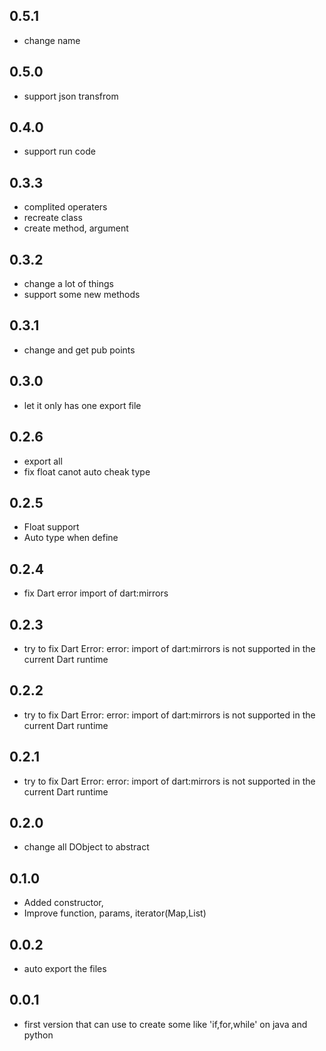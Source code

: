 ## 0.5.1

- change name

## 0.5.0

- support json transfrom

## 0.4.0

- support run code

## 0.3.3

- complited operaters
- recreate class
- create method, argument

## 0.3.2

- change a lot of things
- support some new methods

## 0.3.1

- change and get pub points

## 0.3.0

- let it only has one export file


## 0.2.6

- export all
- fix float canot auto cheak type


## 0.2.5

- Float support
- Auto type when define


## 0.2.4

- fix Dart error import of dart:mirrors 


## 0.2.3

- try to fix Dart Error: error: import of dart:mirrors is not supported in the current Dart runtime


## 0.2.2

- try to fix Dart Error: error: import of dart:mirrors is not supported in the current Dart runtime


## 0.2.1

- try to fix Dart Error: error: import of dart:mirrors is not supported in the current Dart runtime


## 0.2.0

- change all DObject to abstract

## 0.1.0

- Added constructor, 
- Improve function, params, iterator(Map,List)

## 0.0.2

- auto export the files

## 0.0.1

- first version that can use to create some like 'if,for,while' on java and python
